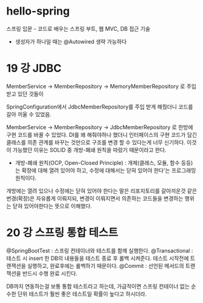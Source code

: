 # hello-spring
스프링 입문 - 코드로 배우는 스프링 부트, 웹 MVC, DB 접근 기술

* 생성자가 하나일 때는 @Autowired 생략 가능하다

# 19 강 JDBC
MemberService -> MemberRepository -> MemoryMemberRepository
로 주입받고 있던 것들이 

SpringConfiguration에서 JdbcMemberRepository를 주입 받게 해줬더니 코드를 갈아 끼울 수 있었음.

MemberService -> MemberRepository -> JdbcMemberRepository
로 한방에 구현 코드를 바꿀 수 있었다. DI를 왜 해줘야하나 했더니 인터페이스의 구현 코드가 담긴 클래스를 의존 관계를 바꾸는 것만으로 구조를 변경 할 수 있다는게 너무 신기하다.
이것이 가능했던 이유는 SOLID 중 개방-폐쇄 원칙을 따랐기 때문이라고 한다.

* 개방-폐쇄 원칙(OCP, Open-Closed Principle) : 개체(클래스, 모듈, 함수 등등)는 확장에 대해 열려 있어야 하고, 수정에 대해서는 닫혀 있어야 한다'는 프로그래밍 원칙이다.

개방에는 열려 있으나 수정에는 닫혀 있어야 한다는 말은 리포지토리를 갈아끼운것 같은 번경(확장)은 자유롭게 이뤄지되, 변경이 이뤄지면서 의존하는 코드들을 변경하는 행위는 닫혀 있어야한다는 뜻으로 이해했다.


# 20 강 스프링 통합 테스트
@SpringBootTest : 스프링 컨테이너와 테스트를 함께 실행한다.
@Transactional : 테스트 시 insert 한 DB의 내용들을 테스트 종료 후 롤백 시켜준다. 테스트 시작전에 트랜잭션을 실행하고, 완료후에는 롤백하기 때문이다.
@Commit : 선언된 메서드의 트랜잭션을 반드시 수행 완료 시킨다.

DB까지 연동하는걸 보통 통합 테스트라고 하는데, 가급적이면 스프링 컨테이너 없는 순수한 단위 테스트가 훨씬 좋은 테스트일 확률이 높다고 하시더라.


